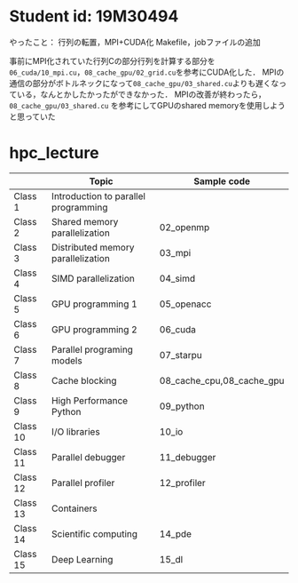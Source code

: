 # Student id: 19M30494

やったこと：
行列の転置，MPI+CUDA化
Makefile，jobファイルの追加

事前にMPI化されていた行列Cの部分行列を計算する部分を`06_cuda/10_mpi.cu`，`08_cache_gpu/02_grid.cu`を参考にCUDA化した．
MPIの通信の部分がボトルネックになって`08_cache_gpu/03_shared.cu`よりも遅くなっている，なんとかしたかったができなかった．
MPIの改善が終わったら，`08_cache_gpu/03_shared.cu` を参考にしてGPUのshared memoryを使用しようと思っていた


# hpc_lecture

|          | Topic                                | Sample code               |
| -------- | ------------------------------------ | ------------------------- |
| Class 1  | Introduction to parallel programming |                           |
| Class 2  | Shared memory parallelization        | 02_openmp                 |
| Class 3  | Distributed memory parallelization   | 03_mpi                    |
| Class 4  | SIMD parallelization                 | 04_simd                   |
| Class 5  | GPU programming 1                    | 05_openacc                |
| Class 6  | GPU programming 2                    | 06_cuda                   |
| Class 7  | Parallel programing models           | 07_starpu                 |
| Class 8  | Cache blocking                       | 08_cache_cpu,08_cache_gpu |
| Class 9  | High Performance Python              | 09_python                 |
| Class 10 | I/O libraries                        | 10_io                     |
| Class 11 | Parallel debugger                    | 11_debugger               |
| Class 12 | Parallel profiler                    | 12_profiler               |
| Class 13 | Containers                           |                           |
| Class 14 | Scientific computing                 | 14_pde                    |
| Class 15 | Deep Learning                        | 15_dl                     |
